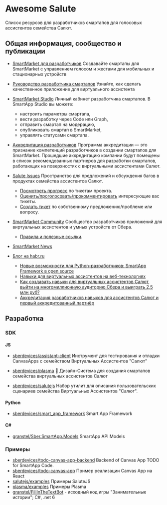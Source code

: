 # Awesome Salute

Список ресурсов для разработчиков смартапов для голосовых ассистентов семейства Салют.

## Общая информация, сообщество и публикации

-   [SmartMarket для разработчиков](https://developers.sber.ru/) Создавайте смартапы для SmartMarket с управлением голосом и жестами для мобильных и стационарных устройств

-   [Руководство разработчика смартапов](https://developer.sberdevices.ru/) Узнайте, как сделать качественное приложение для виртуального ассистента

-   [SmartMarket Studio](https://developers.sber.ru/studio/login) Личный кабинет разработчика смартапов. В SmartApp Studio вы можете:

    -   настроить параметры смартапа,
    -   вести разработку через Code или Graph,
    -   отправить смартап на модерацию,
    -   опубликовать смартап в SmartMarket,
    -   управлять статусами смартапа.

-   [Аккредитация разработчиков](https://developers.sber.ru/portal/accreditation-program) Программа аккредитации — это признание компетенций разработчиков в создании смартапов для SmartMarket. Прошедшие аккредитацию компании будут помещены в список рекомендованных партнеров для разработки смартапов, работающих на поверхностях с виртуальными ассистентами Салют.

-   [Salute Issues](https://github.com/sberdevices/salute-issues) Пространство для предложений и обсуждения багов в продуктах семейства ассистентов Салют.

    -   [Посмотреть прогресс](https://github.com/sberdevices/salute-issues/projects/1) по тикетам проекта.
    -   [Оценить/проголосовать/прокомментировать](https://github.com/sberdevices/salute-issues/issues) интересующие вас тикеты.
    -   [Создать тикет](https://github.com/sberdevices/salute-issues/issues/new) по собственному предложению/проблеме или вопросу.

-   [SmartMarket Community](https://t.me/smartmarket_community) Cообщество разработчиков приложений для виртуальных ассистентов и умных устройств от Сбера.

    -   [Правила и полезные ссылки](http://sber.me/?p=Q2T6t).

-   [SmartMarket News](https://t.me/smartmarket_news)

-   [Блог на habr.ru](https://habr.com/ru/company/sberdevices/)
    -   [Новые возможности для Python-разработчиков: SmartApp Framework в open source](https://habr.com/ru/company/sberdevices/blog/541420/)
    -   [Навыки для виртуальных ассистентов на веб-технологиях](https://habr.com/ru/company/sberbank/blog/533612/)
    -   [Как создавать навыки для виртуальных ассистентов Салют, выйти на многомиллионную аудиторию Сбера и выиграть 2,5 млн руб?](https://habr.com/ru/company/sberdevices/news/t/540960/)
    -   [Аккредитация разработчиков навыков для ассистентов Салют и первый аккредитованный партнёр](https://habr.com/ru/company/sberdevices/news/t/545644/)

## Разработка

### SDK

#### JS

-   [sberdevices/assistant-client](https://github.com/sberdevices/assistant-client) Инструмент для тестирования и отладки СanvasApps c семейством Виртуальных Ассистентов "Салют"

-   [sberdevices/plasma](https://github.com/sberdevices/plasma) 💠 Дизайн-Система для создания cмартапов семейства виртуальных ассистентов Салют

-   [sberdevices/salutejs](https://github.com/sberdevices/salutejs) Набор утилит для описания пользовательских сценариев семейства Виртуальных Ассистентов "Салют".

#### Python

-   [sberdevices/smart_app_framework](https://github.com/sberdevices/smart_app_framework) Smart App Framework

#### C#

-   [granstel/Sber.SmartApp.Models](https://github.com/granstel/Sber.SmartApp.Models) SmartApp API Models

### Примеры

-   [sberdevices/todo-canvas-app-backend](https://github.com/sberdevices/todo-canvas-app-backend) Backend of Canvas App TODO for SmartApp Code.
-   [sberdevices/todo-canvas-app](https://github.com/sberdevices/todo-canvas-app) Пример реализации Canvas App на React
-   [salutejs/examples](https://github.com/sberdevices/salutejs/tree/master/examples) Примеры SaluteJS
-   [plasma/examples](https://github.com/sberdevices/plasma/tree/rc/examples) Примеры Plasma
-   [granstel/FillInTheTextBot](https://github.com/granstel/FillInTheTextBot) - исходный код игры "Занимательные истории"; C#, .net 6
